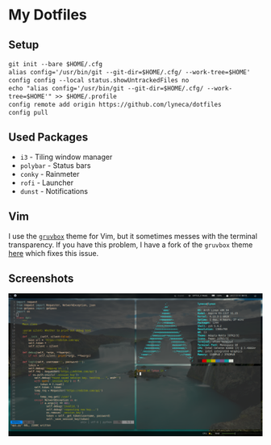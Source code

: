 # My Dotfiles
## Setup

	git init --bare $HOME/.cfg
	alias config='/usr/bin/git --git-dir=$HOME/.cfg/ --work-tree=$HOME'
	config config --local status.showUntrackedFiles no
	echo "alias config='/usr/bin/git --git-dir=$HOME/.cfg/ --work-tree=$HOME'" >> $HOME/.profile
    config remote add origin https://github.com/lyneca/dotfiles
	config pull

## Used Packages
- `i3` - Tiling window manager
- `polybar` - Status bars
- `conky` - Rainmeter
- `rofi` - Launcher
- `dunst` - Notifications

## Vim
I use the [`gruvbox`](https://github.com/morhetz/gruvbox) theme for Vim, but it sometimes messes with the terminal transparency.
If you have this problem, I have a fork of the `gruvbox` theme [here](https://github.com/lyneca/gruvbox) which fixes this issue.

## Screenshots
![Desktop](.screenshots/main.png)
